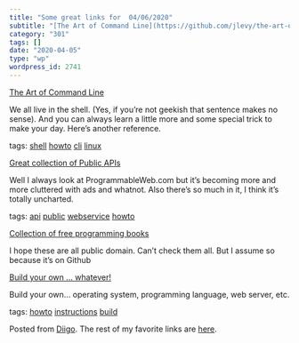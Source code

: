 ```yaml
---
title: "Some great links for  04/06/2020"
subtitle: "[The Art of Command Line](https://github.com/jlevy/the-art-of-command-line/blob/master/README.md)"
category: "301"
tags: []
date: "2020-04-05"
type: "wp"
wordpress_id: 2741
---
```

[The Art of Command Line](https://github.com/jlevy/the-art-of-command-line/blob/master/README.md) 

We all live in the shell. (Yes, if you’re not geekish that sentence makes no sense). And you can always learn a little more and some special trick to make your day. Here’s another reference.

 tags: [shell](https://www.diigo.com/user/pitosalas/shell) [howto](https://www.diigo.com/user/pitosalas/howto) [cli](https://www.diigo.com/user/pitosalas/cli) [linux](https://www.diigo.com/user/pitosalas/linux)

 [Great collection of Public APIs](https://github.com/public-apis/public-apis) 

Well I always look at ProgrammableWeb.com but it’s becoming more and more cluttered with ads and whatnot. Also there’s so much in it, I think it’s totally uncharted.

 tags: [api](https://www.diigo.com/user/pitosalas/api) [public](https://www.diigo.com/user/pitosalas/public) [webservice](https://www.diigo.com/user/pitosalas/webservice) [howto](https://www.diigo.com/user/pitosalas/howto)

 [Collection of free programming books](https://github.com/EbookFoundation/free-programming-books) 

I hope these are all public domain. Can’t check them all. But I assume so because it’s on Github

 [Build your own … whatever!](https://github.com/danistefanovic/build-your-own-x) 

Build your own… operating system, programming language, web server, etc.

 tags: [howto](https://www.diigo.com/user/pitosalas/howto) [instructions](https://www.diigo.com/user/pitosalas/instructions) [build](https://www.diigo.com/user/pitosalas/build)

Posted from [Diigo](https://www.diigo.com). The rest of my favorite links are [here](https://www.diigo.com/user/pitosalas).